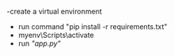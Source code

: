 -create a virtual environment
- run command "pip install -r requirements.txt"
- myenv\Scripts\activate
- run _"app.py"_

